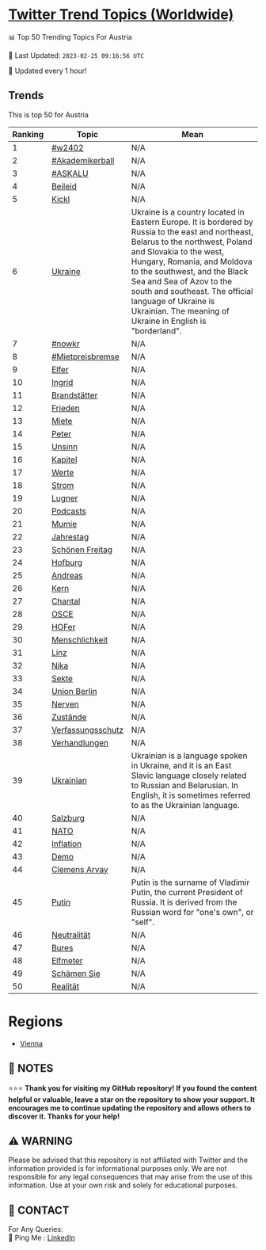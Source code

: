 [Twitter Trend Topics (Worldwide)](https://github.com/ErcinDedeoglu/Twitter-Trend-Topics)
==========


📊 Top 50 Trending Topics For Austria

📆 Last Updated: `2023-02-25 09:16:56 UTC`

🔧 Updated every 1 hour!


## Trends

This is top 50 for Austria

| Ranking | Topic | Mean |
| ------- | ------------ | ------------ |
| 1 | [#w2402](http://twitter.com/search?q=%23w2402) | N/A |
| 2 | [#Akademikerball](http://twitter.com/search?q=%23Akademikerball) | N/A |
| 3 | [#ASKALU](http://twitter.com/search?q=%23ASKALU) | N/A |
| 4 | [Beileid](http://twitter.com/search?q=Beileid) | N/A |
| 5 | [Kickl](http://twitter.com/search?q=Kickl) | N/A |
| 6 | [Ukraine](http://twitter.com/search?q=Ukraine) | Ukraine is a country located in Eastern Europe. It is bordered by Russia to the east and northeast, Belarus to the northwest, Poland and Slovakia to the west, Hungary, Romania, and Moldova to the southwest, and the Black Sea and Sea of Azov to the south and southeast. The official language of Ukraine is Ukrainian. The meaning of Ukraine in English is "borderland". |
| 7 | [#nowkr](http://twitter.com/search?q=%23nowkr) | N/A |
| 8 | [#Mietpreisbremse](http://twitter.com/search?q=%23Mietpreisbremse) | N/A |
| 9 | [Elfer](http://twitter.com/search?q=Elfer) | N/A |
| 10 | [Ingrid](http://twitter.com/search?q=Ingrid) | N/A |
| 11 | [Brandstätter](http://twitter.com/search?q=Brandst%c3%a4tter) | N/A |
| 12 | [Frieden](http://twitter.com/search?q=Frieden) | N/A |
| 13 | [Miete](http://twitter.com/search?q=Miete) | N/A |
| 14 | [Peter](http://twitter.com/search?q=Peter) | N/A |
| 15 | [Unsinn](http://twitter.com/search?q=Unsinn) | N/A |
| 16 | [Kapitel](http://twitter.com/search?q=Kapitel) | N/A |
| 17 | [Werte](http://twitter.com/search?q=Werte) | N/A |
| 18 | [Strom](http://twitter.com/search?q=Strom) | N/A |
| 19 | [Lugner](http://twitter.com/search?q=Lugner) | N/A |
| 20 | [Podcasts](http://twitter.com/search?q=Podcasts) | N/A |
| 21 | [Mumie](http://twitter.com/search?q=Mumie) | N/A |
| 22 | [Jahrestag](http://twitter.com/search?q=Jahrestag) | N/A |
| 23 | [Schönen Freitag](http://twitter.com/search?q=Sch%c3%b6nen+Freitag) | N/A |
| 24 | [Hofburg](http://twitter.com/search?q=Hofburg) | N/A |
| 25 | [Andreas](http://twitter.com/search?q=Andreas) | N/A |
| 26 | [Kern](http://twitter.com/search?q=Kern) | N/A |
| 27 | [Chantal](http://twitter.com/search?q=Chantal) | N/A |
| 28 | [OSCE](http://twitter.com/search?q=OSCE) | N/A |
| 29 | [HOFer](http://twitter.com/search?q=HOFer) | N/A |
| 30 | [Menschlichkeit](http://twitter.com/search?q=Menschlichkeit) | N/A |
| 31 | [Linz](http://twitter.com/search?q=Linz) | N/A |
| 32 | [Nika](http://twitter.com/search?q=Nika) | N/A |
| 33 | [Sekte](http://twitter.com/search?q=Sekte) | N/A |
| 34 | [Union Berlin](http://twitter.com/search?q=Union+Berlin) | N/A |
| 35 | [Nerven](http://twitter.com/search?q=Nerven) | N/A |
| 36 | [Zustände](http://twitter.com/search?q=Zust%c3%a4nde) | N/A |
| 37 | [Verfassungsschutz](http://twitter.com/search?q=Verfassungsschutz) | N/A |
| 38 | [Verhandlungen](http://twitter.com/search?q=Verhandlungen) | N/A |
| 39 | [Ukrainian](http://twitter.com/search?q=Ukrainian) | Ukrainian is a language spoken in Ukraine, and it is an East Slavic language closely related to Russian and Belarusian. In English, it is sometimes referred to as the Ukrainian language. |
| 40 | [Salzburg](http://twitter.com/search?q=Salzburg) | N/A |
| 41 | [NATO](http://twitter.com/search?q=NATO) | N/A |
| 42 | [Inflation](http://twitter.com/search?q=Inflation) | N/A |
| 43 | [Demo](http://twitter.com/search?q=Demo) | N/A |
| 44 | [Clemens Arvay](http://twitter.com/search?q=Clemens+Arvay) | N/A |
| 45 | [Putin](http://twitter.com/search?q=Putin) | Putin is the surname of Vladimir Putin, the current President of Russia. It is derived from the Russian word for "one's own", or "self". |
| 46 | [Neutralität](http://twitter.com/search?q=Neutralit%c3%a4t) | N/A |
| 47 | [Bures](http://twitter.com/search?q=Bures) | N/A |
| 48 | [Elfmeter](http://twitter.com/search?q=Elfmeter) | N/A |
| 49 | [Schämen Sie](http://twitter.com/search?q=Sch%c3%a4men+Sie) | N/A |
| 50 | [Realität](http://twitter.com/search?q=Realit%c3%a4t) | N/A |



# Regions

* [Vienna](</Austria/Vienna.md>)



## 📝 NOTES

⭐⭐⭐ **Thank you for visiting my GitHub repository! If you found the content helpful or valuable, leave a star on the repository to show your support. It encourages me to continue updating the repository and allows others to discover it. Thanks for your help!**


## ⚠️ WARNING

Please be advised that this repository is not affiliated with Twitter and the information provided is for informational purposes only. We are not responsible for any legal consequences that may arise from the use of this information. Use at your own risk and solely for educational purposes.


## 📨 CONTACT

 For Any Queries:  
            🏓 Ping Me : [LinkedIn](https://www.linkedin.com/in/ercindedeoglu/)
